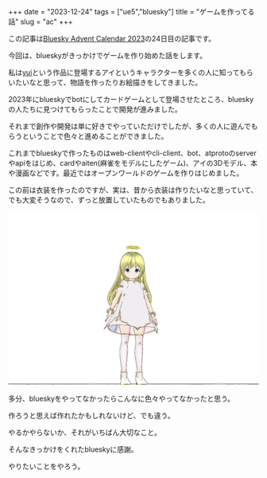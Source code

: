 +++
date = "2023-12-24"
tags = ["ue5","bluesky"]
title = "ゲームを作ってる話"
slug = "ac"
+++

この記事は[Bluesky Advent Calendar 2023](https://adventar.org/calendars/9470)の24日目の記事です。

今回は、blueskyがきっかけでゲームを作り始めた話をします。

私は[yui](https://yui.syui.ai/)という作品に登場するアイというキャラクターを多くの人に知ってもらいたいなと思って、物語を作ったりお絵描きをしてきました。

2023年にblueskyでbotにしてカードゲームとして登場させたところ、blueskyの人たちに見つけてもらったことで開発が進みました。

それまで創作や開発は単に好きでやっていただけでしたが、多くの人に遊んでもらうということで色々と進めることができました。

これまでblueskyで作ったものはweb-clientやcli-client、bot、atprotoのserverやapiをはじめ、cardやaiten(麻雀をモデルにしたゲーム)、アイの3Dモデル、本や漫画などです。最近ではオープンワールドのゲームを作りはじめました。

この前は衣装を作ったのですが、実は、昔から衣装は作りたいなと思っていて、でも大変そうなので、ずっと放置していたものでもありました。

![](https://raw.githubusercontent.com/syui/img/master/other/ue5_ai_20231224_0002.png)

多分、blueskyをやってなかったらこんなに色々やってなかったと思う。

作ろうと思えば作れたかもしれないけど、でも違う。

やるかやらないか、それがいちばん大切なこと。

そんなきっかけをくれたblueskyに感謝。

やりたいことをやろう。
